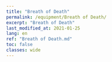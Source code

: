 ```yaml
---
title: "Breath of Death"
permalink: /equipment/Breath of Death/
excerpt: "Breath of Death"
last_modified_at: 2021-01-25
lang: en
ref: "Breath of Death.md"
toc: false
classes: wide
---
```


